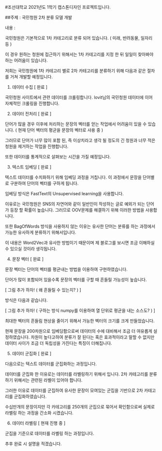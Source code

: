 #조선대학교 2021년도 1학기 캡스톤디자인 프로젝트입니다.

##주제 : 국민청원 2차 분류 모델 개발

내용 :

국민청원은 기본적으로 1차 카테고리로 분류 되어 있습니다. ( 미래, 반려동물, 일자리 등 )

이 경우 원하는 청원에 접근하기 위해서는 1차 카테고리를 지정 한 뒤 일일이 찾아봐야 하는 어려움이 있습니다.

저희는 국민청원에 1차 카테고리 별로 2차 카테고리를 분류하기 위해 다음과 같은 절차를 거쳐 개발할 예정입니다.

1. 데이터 수집 [ 완료 ]

국민청원 사이트에서 관련 데이터를 크롤링합니다. lovit님의 국민청원 데이터에 이어 자체적인 크롤링을 진행합니다.

2. 데이터 전처리 [ 완료 ]

단어가 많을 경우 이후에 처리하는 문장의 벡터를 얻는 작업에서 어려움이 있을 수 있습니다. ( 현재 단어 벡터의 평균을 문장의 벡터로 사용 중 )

그러므로 단어가 너무 많이 포함 된, 즉 이상치라고 생각 될 정도의 긴 청원과 너무 적은 청원을 제거하는 작업을 진행합니다.

또한 데이터를 통계적으로 살펴보는 시간을 가질 예정입니다.

3. 텍스트 임베딩 [ 완료 ]

텍스트 데이터를 수치화하기 위해 임베딩 과정을 거칩니다. 이 과정에서 문장을 단어별로 구분하여 단어의 벡터를 구하게 됩니다.

임베딩 방식은 FastText의 Unsupervised learning을 사용합니다.

이유로는 국민청원은 SNS의 자연어와 같이 일반인이 작성하는 글로 예외가 되는 단어가 등장 할 확률이 높습니다. 그러므로 OOV문제를 해결하기 위해 이러한 방법을 사용합니다.

또한 BagOfWords 방식을 사용하지 않는 이유는 유사한 단어는 분류를 하는 과정에서 가능한 유사하게 분류하기 위해서입니다.

이 내용은 Word2Vec과 유사한 방법이기 때문이며 제 블로그를 보시면 조금 이해하실 수 있으실 것이라 생각됩니다.

4. 문장 벡터 [ 완료 ]

문장 벡터는 단어의 벡터를 평균내는 방법을 이용하여 구현하였습니다.

단어가 많이 포함되어 있을수록 문장의 벡터를 구할 때 흔들릴 가능성이 높습니다.

[ 그림 추가 하자! ( 왜 흔들릴 수 있는지? ) ]

방식은 다음과 같습니다.

[ 그림 추가 하자! ( 구하는 방식 numpy를 이용하여 열 단위로 평균을 내는 소스도? ) ]

최대한 벡터의 흔들림 현상을 줄이기 위해서 가능한 벡터의 크기를 크게 만들었습니다.

현재 문장을 200차원으로 임베딩함으로써 데이터의 수에 대비해서 조금 더 여유롭게 설정하였습니다. 차원이 높다고하여 분류가 잘 된다는 혹은 효과적이라고 말할 수 없지만 데이터 사이가 조금 더 독립성을 가진다는 특징이 더해집니다.

5. 데이터 군집화 [ 완료 ]

다음으로는 텍스트 데이터를 군집화하는 과정입니다.

데이터를 군집화 한 이유로는 데이터를 라벨링하기 위해서 입니다. 2차 카테고리를 분류하기 위해서는 관련된 라벨이 있어야 합니다.

그러한 이유로 데이터를 군집하여 유사한 문장이 모여있는 군집을 기반으로 2차 카테고리를 군집화하였습니다.

수십만개의 문장이지만 각 카테고리를 250개의 군집으로 묶어서 확인함으로써 실제로 라벨링 하는 과정을 간소화 시켰습니다.

6. 데이터 라벨링 [ 현재 진행 중 ]

군집을 기준으로 데이터를 라벨링 하는 과정입니다.

추후 완료 시 설명을 적겠습니다.





